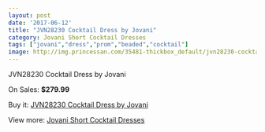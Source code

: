 ```yaml
---
layout: post
date: '2017-06-12'
title: "JVN28230 Cocktail Dress by Jovani"
category: Jovani Short Cocktail Dresses
tags: ["jovani","dress","prom","beaded","cocktail"]
image: http://img.princessan.com/35481-thickbox_default/jvn28230-cocktail-dress-by-jovani.jpg
---
```

JVN28230 Cocktail Dress by Jovani

On Sales: **$279.99**
<a href="https://www.princessan.com/en/16602-jvn28230-cocktail-dress-by-jovani.html"><amp-img layout="responsive" width="600" height="600" src="//img.princessan.com/35481-thickbox_default/jvn28230-cocktail-dress-by-jovani.jpg" alt="JVN28230 Cocktail Dress by Jovani 0" /></a>
<a href="https://www.princessan.com/en/16602-jvn28230-cocktail-dress-by-jovani.html"><amp-img layout="responsive" width="600" height="600" src="//img.princessan.com/35483-thickbox_default/jvn28230-cocktail-dress-by-jovani.jpg" alt="JVN28230 Cocktail Dress by Jovani 1" /></a>
<a href="https://www.princessan.com/en/16602-jvn28230-cocktail-dress-by-jovani.html"><amp-img layout="responsive" width="600" height="600" src="//img.princessan.com/35482-thickbox_default/jvn28230-cocktail-dress-by-jovani.jpg" alt="JVN28230 Cocktail Dress by Jovani 2" /></a>

Buy it: [JVN28230 Cocktail Dress by Jovani](https://www.princessan.com/en/16602-jvn28230-cocktail-dress-by-jovani.html "JVN28230 Cocktail Dress by Jovani")

View more: [Jovani Short Cocktail Dresses](https://www.princessan.com/en/139- "Jovani Short Cocktail Dresses")